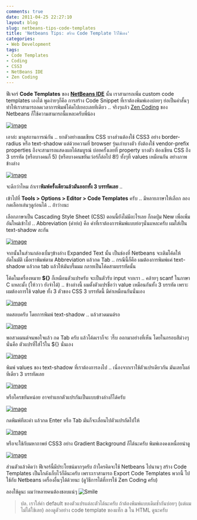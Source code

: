 ```yaml
---
comments: true
date: 2011-04-25 22:27:10
layout: blog
slug: netbeans-tips-code-templates
title: 'Netbeans Tips: สร้าง Code Template ไว้ใช้เอง'
categories:
- Web Development
tags:
- Code Templates
- Coding
- CSS3
- NetBeans IDE
- Zen Coding
---
```


ฟีเจอร์ **Code Templates** ของ **[NetBeans IDE](http://armno.in.th/20100710/%e0%b9%81%e0%b8%99%e0%b8%b0%e0%b8%99%e0%b8%b3-netbeans-ide-%e0%b8%aa%e0%b8%b3%e0%b8%ab%e0%b8%a3%e0%b8%b1%e0%b8%9a%e0%b9%80%e0%b8%82%e0%b8%b5%e0%b8%a2%e0%b8%99%e0%b9%82%e0%b8%84%e0%b9%89%e0%b8%94-php)** นั้น เราสามารถเพิ่ม custom code templates เองได้ พูดง่ายๆก็คือ การสร้าง Code Snippet ที่เราต้องพิมพ์เองบ่อยๆ ย่อเป็นคำสั้นๆ ทำให้เราสามารถลดเวลาการพิมพ์โค้ดไปเยอะเลยทีเดียว .. จริงๆแล้ว [Zen Coding](http://armno.in.th/2010/10/20/%E0%B8%81%E0%B8%B2%E0%B8%A3%E0%B9%83%E0%B8%8A%E0%B9%89-zen-coding-%E0%B8%AA%E0%B8%B3%E0%B8%AB%E0%B8%A3%E0%B8%B1%E0%B8%9A-netbeans-ide/) ของ Netbeans ก็ใช้ความสามารถนี้แหละครับพี่น้อง

[![image](http://files.armno.in.th/uploads/2011/04/image_thumb8.png)](http://files.armno.in.th/uploads/2011/04/image9.png)


เอาล่ะ มาดูสถานการณ์กัน .. ยกตัวอย่างผมเขียน CSS บางส่วนต้องใช้ CSS3 อย่าง border-radius หรือ text-shadow แต่ด้วยความที่ browser รุ่นเก่าบางตัว ยังต้องใช้ vendor-prefix properties ถึงจะสามารถแสดงผลได้สมบูรณ์ บ่อยครั้งเลยที่ property บางตัว ต้องเขียน CSS ถึง 3 บรรทัด (หรือบางคนก็ 5) (หรือบางคนขยันเว่อร์ก็ล่อไป 8!) ทั้งๆที่ values เหมือนกัน อย่างภาพข้างล่าง

[![image](http://files.armno.in.th/uploads/2011/04/image_thumb9.png)](http://files.armno.in.th/uploads/2011/04/image10.png)

จะดีกว่าไหม ถ้าเรา**พิมพ์ครั้งเดียวแล้วมันออกทั้ง 3 บรรทัดเลย** ..

เข้าไปที่ **Tools > Options > Editor > Code Templates** ครับ .. มีหลายภาษาให้เลือก ลองกดเลือกเล่นๆดูก่อนได้ .. ถ้าว่างนะ

เลือกภาษาเป็น Cascading Style Sheet (CSS) ตอนนี้ยังไม่มีอะไรเลย ก็กดปุ่ม New เพื่อเพิ่มอันใหม่เข้าไป .. Abbreviation (คำย่อ) คือ คำที่เราต้องการพิมพ์แบบย่อๆนั่นแหละครับ ผมใส่เป็น text-shadow ละกัน

[![image](http://files.armno.in.th/uploads/2011/04/image_thumb10.png)](http://files.armno.in.th/uploads/2011/04/image11.png)

จากนั้นในส่วนกล่องเบิ้มๆข้างล่าง Expanded Text นั้น เป็นช่องที่ Netbeans จะเติมโค้ดให้อัตโนมัติ เมื่อเราพิมพ์ตาม Abbreviation แล้วกด Tab .. กรณีนี้ก็คือ ผมต้องการพิมพ์แค่ text-shadow แล้วกด tab แล้วให้มันบรึ้มมม กลายเป็นโค้ดสามบรรทัดนั้น

โค้ดในเครื่องหมาย **${}** ก็เหมือนตัวแปรครับ จะเป็นตัวรับ input จากเรา .. คล้ายๆ scanf ในภาษา C แหละมั้ง (โห้ววว ยังจำได้) .. ข้างล่างนี้ ผมตั้งตัวแปรชื่อว่า value เหมือนกันทั้ง 3 บรรทัด เพราะผมต้องการใช้ value ทั้ง 3 ตัวของ CSS 3 บรรทัดนี้ มีค่าเหมือนกันนั่นเอง

[![image](http://files.armno.in.th/uploads/2011/04/image_thumb11.png)](http://files.armno.in.th/uploads/2011/04/image12.png)

ทดสอบครับ โดยการพิมพ์ text-shadow .. แล้วสวดมนต์รอ

[![image](http://files.armno.in.th/uploads/2011/04/image_thumb12.png)](http://files.armno.in.th/uploads/2011/04/image13.png)

พอสวดมนต์จนพอใจแล้ว กด Tab ครับ แล้วโค้ดเราก็จะ วรึ๊บ ออกมาอย่างที่เห็น โดยในกรอบสีม่วงๆนั่นคือ ตัวแปรที่ใส่ไว้ใน ${} นั่นเอง

[![image](http://files.armno.in.th/uploads/2011/04/image_thumb13.png)](http://files.armno.in.th/uploads/2011/04/image14.png)

พิมพ์ values ของ text-shadow ที่เราต้องการลงไป .. เนื่องจากเราใช้ตัวแปรเดียวกัน มันเลยโผล่ทีเดียว 3 บรรทัดเลย

[![image](http://files.armno.in.th/uploads/2011/04/image_thumb14.png)](http://files.armno.in.th/uploads/2011/04/image15.png)

หรือใครขยันหน่อย อาจทำแยกตัวแปรกันเป็นแบบข้างล่างก็ได้ครับ

[![image](http://files.armno.in.th/uploads/2011/04/image_thumb15.png)](http://files.armno.in.th/uploads/2011/04/image16.png)

กดพิมพ์ทีละค่า แล้วกด Enter หรือ Tab มันก็จะเลื่อนไปตัวแปรถัดไปให้

[![image](http://files.armno.in.th/uploads/2011/04/image_thumb16.png)](http://files.armno.in.th/uploads/2011/04/image17.png)

หรือจะใช้กับมหากาพย์ CSS3 อย่าง Gradient Background ก็ได้นะครับ พิมพ์เองคงเหนื่อยน่าดู

[![image](http://files.armno.in.th/uploads/2011/04/image_thumb17.png)](http://files.armno.in.th/uploads/2011/04/image18.png)

ส่วนตัวแล้วคิดว่า ฟีเจอร์นี้มีประโยชน์มากๆครับ ถ้าใครคิดจะใช้ Netbeans ไปนานๆ สร้าง Code Templates เป็นโกดังเก็บไว้ก็ดีนะครับ เพราะเราสามารถ Export Code Templates พวกนี้ ไปใช้กับ Netbeans เครื่องอื่นๆได้ด้วยนะ (ดูวิธีการได้ที่การใช้ Zen Coding ครับ)

ลองใช้ดูนะ ผมว่าหลายคนต้องชอบแน่ๆ ![Smile](http://files.armno.in.th/uploads/2011/04/wlEmoticon-smile3.png)

> ปล. เราใส่ค่า default ของตัวแปรแต่ละตัวได้นะครับ ถ้าต้องพิมพ์แบบเดิมซ้ำกันบ่อยๆ (แต่ผมไม่ได้ใช้เลย) ลองดูตัวอย่าง code template ของแท็ก a ใน HTML ดูนะครับ
